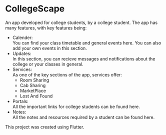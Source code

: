 # CollegeScape

An app developed for college students, by a college student.
The app has many features, with key features being: 
* Calender:  
  You can find your class timetable and general events here. You can also add your own events in this section.
* Updates:  
  In this section, you can recieve messages and notifications about the college or your classes in general.
* Services:  
  As one of the key sections of the app, services offer:
  * Room Sharing
  * Cab Sharing
  * MarketPlace
  * Lost And Found
* Portals:  
  All the important links for college students can be found here.
* Notes:  
  All the notes and resources required by a student can be found here.

This project was created using Flutter.

